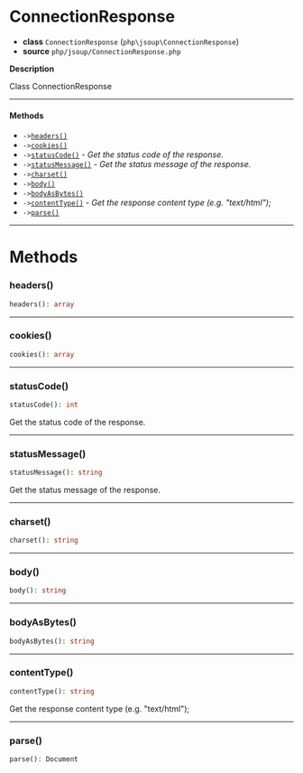 # ConnectionResponse

- **class** `ConnectionResponse` (`php\jsoup\ConnectionResponse`)
- **source** `php/jsoup/ConnectionResponse.php`

**Description**

Class ConnectionResponse

---

#### Methods

- `->`[`headers()`](#method-headers)
- `->`[`cookies()`](#method-cookies)
- `->`[`statusCode()`](#method-statuscode) - _Get the status code of the response._
- `->`[`statusMessage()`](#method-statusmessage) - _Get the status message of the response._
- `->`[`charset()`](#method-charset)
- `->`[`body()`](#method-body)
- `->`[`bodyAsBytes()`](#method-bodyasbytes)
- `->`[`contentType()`](#method-contenttype) - _Get the response content type (e.g. "text/html");_
- `->`[`parse()`](#method-parse)

---
# Methods

<a name="method-headers"></a>

### headers()
```php
headers(): array
```

---

<a name="method-cookies"></a>

### cookies()
```php
cookies(): array
```

---

<a name="method-statuscode"></a>

### statusCode()
```php
statusCode(): int
```
Get the status code of the response.

---

<a name="method-statusmessage"></a>

### statusMessage()
```php
statusMessage(): string
```
Get the status message of the response.

---

<a name="method-charset"></a>

### charset()
```php
charset(): string
```

---

<a name="method-body"></a>

### body()
```php
body(): string
```

---

<a name="method-bodyasbytes"></a>

### bodyAsBytes()
```php
bodyAsBytes(): string
```

---

<a name="method-contenttype"></a>

### contentType()
```php
contentType(): string
```
Get the response content type (e.g. "text/html");

---

<a name="method-parse"></a>

### parse()
```php
parse(): Document
```